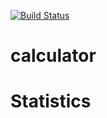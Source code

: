 [![Build Status](https://travis-ci.com/kaw393939/calculator.svg?branch=master)](https://travis-ci.com/ap2437/calculator)

# calculator

# Statistics
